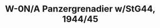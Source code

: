 ---
title: "W-0N/A Panzergrenadier w/StG44, 1944/45"
price: "TBA" 
desc: "Maketa"
img_path: "/assets/img/RDM35011.jpg"
brand: "N/A"
available: false
special_offer: false
new: false
soon: false
cat: "0010000"
subcat: "0013100"
subsubcat: "0N/A"
sifra: "RDM35011"
---